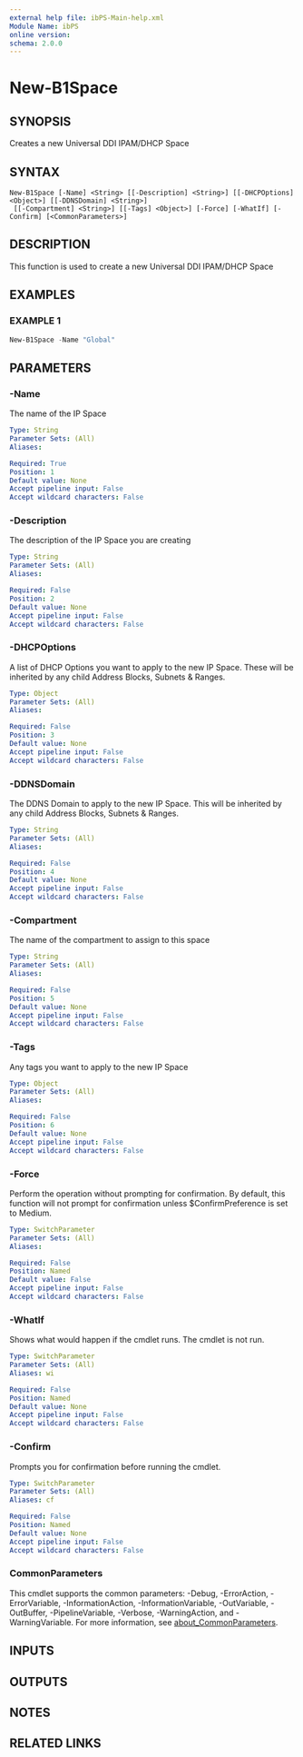 ```yaml
---
external help file: ibPS-Main-help.xml
Module Name: ibPS
online version:
schema: 2.0.0
---
```


# New-B1Space

## SYNOPSIS
Creates a new Universal DDI IPAM/DHCP Space

## SYNTAX

```
New-B1Space [-Name] <String> [[-Description] <String>] [[-DHCPOptions] <Object>] [[-DDNSDomain] <String>]
 [[-Compartment] <String>] [[-Tags] <Object>] [-Force] [-WhatIf] [-Confirm] [<CommonParameters>]
```

## DESCRIPTION
This function is used to create a new Universal DDI IPAM/DHCP Space

## EXAMPLES

### EXAMPLE 1
```powershell
New-B1Space -Name "Global"
```

## PARAMETERS

### -Name
The name of the IP Space

```yaml
Type: String
Parameter Sets: (All)
Aliases:

Required: True
Position: 1
Default value: None
Accept pipeline input: False
Accept wildcard characters: False
```

### -Description
The description of the IP Space you are creating

```yaml
Type: String
Parameter Sets: (All)
Aliases:

Required: False
Position: 2
Default value: None
Accept pipeline input: False
Accept wildcard characters: False
```

### -DHCPOptions
A list of DHCP Options you want to apply to the new IP Space.
These will be inherited by any child Address Blocks, Subnets & Ranges.

```yaml
Type: Object
Parameter Sets: (All)
Aliases:

Required: False
Position: 3
Default value: None
Accept pipeline input: False
Accept wildcard characters: False
```

### -DDNSDomain
The DDNS Domain to apply to the new IP Space.
This will be inherited by any child Address Blocks, Subnets & Ranges.

```yaml
Type: String
Parameter Sets: (All)
Aliases:

Required: False
Position: 4
Default value: None
Accept pipeline input: False
Accept wildcard characters: False
```

### -Compartment
The name of the compartment to assign to this space

```yaml
Type: String
Parameter Sets: (All)
Aliases:

Required: False
Position: 5
Default value: None
Accept pipeline input: False
Accept wildcard characters: False
```

### -Tags
Any tags you want to apply to the new IP Space

```yaml
Type: Object
Parameter Sets: (All)
Aliases:

Required: False
Position: 6
Default value: None
Accept pipeline input: False
Accept wildcard characters: False
```

### -Force
Perform the operation without prompting for confirmation.
By default, this function will not prompt for confirmation unless $ConfirmPreference is set to Medium.

```yaml
Type: SwitchParameter
Parameter Sets: (All)
Aliases:

Required: False
Position: Named
Default value: False
Accept pipeline input: False
Accept wildcard characters: False
```

### -WhatIf
Shows what would happen if the cmdlet runs.
The cmdlet is not run.

```yaml
Type: SwitchParameter
Parameter Sets: (All)
Aliases: wi

Required: False
Position: Named
Default value: None
Accept pipeline input: False
Accept wildcard characters: False
```

### -Confirm
Prompts you for confirmation before running the cmdlet.

```yaml
Type: SwitchParameter
Parameter Sets: (All)
Aliases: cf

Required: False
Position: Named
Default value: None
Accept pipeline input: False
Accept wildcard characters: False
```

### CommonParameters
This cmdlet supports the common parameters: -Debug, -ErrorAction, -ErrorVariable, -InformationAction, -InformationVariable, -OutVariable, -OutBuffer, -PipelineVariable, -Verbose, -WarningAction, and -WarningVariable. For more information, see [about_CommonParameters](http://go.microsoft.com/fwlink/?LinkID=113216).

## INPUTS

## OUTPUTS

## NOTES

## RELATED LINKS
